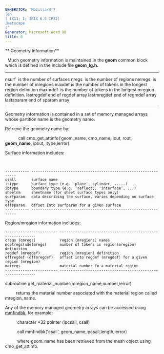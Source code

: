```yaml
---
GENERATOR: 'Mozilla/4.7 
[en
] (X11; I; IRIX 6.5 IP32) 
[Netscape
]'
Generator: Microsoft Word 98
title: 8
---
```


 ** Geometry Information**

  
 Much geometry information is maintained in the **geom** common block
 which is defined in the include file **geom\_lg.h.**
   ------------- ------------------------------------------------------------
   nsurf         is the number of surfaces
   nregs         is the number of regions
   nmregs        is the number of mregions
   maxdef        is the number of tokens in the longest region definition
   maxmdef       is the number of tokens in the longest mregion definition.
   lastregdef    end of regdef array
   lastmregdef   end of regmdef array
   lastsparam    end of sparam array
   ------------- ------------------------------------------------------------

  Geometry information is contained in a set of memory managed arrays
  whose partition name is the geometry name.
 
  Retrieve the geometry name by:

             call cmo\_get\_attinfo('geom\_name, cmo\_name, iout,
  rout, **geom\_name**, ipout, itype,ierror)
 
  Surface information includes:

   
 
    ----------- ---------------------------------------------------------------
    csall       surface name
    istype      surface type (e.g. 'plane', cylinder, .....)
    ibtype      boundary type (e.g. 'reflect;, 'interface', ...)
    sheetnm     sheetname (for sheet surface types only)
    surfparam   data describing the surface, varies depending on surface type
    offsparam   offset into surfparam for a given surface
    ----------- ---------------------------------------------------------------
 
  Region/mregion information includes:
 
    ------------------------ -----------------------------------------------------------
    cregs (cmregs)           region (mregions) names
    ndetregs(ndefmregs)      number of tokens in region(mregion) definition
    regdef (mregdef)         region (mregion) definition
    offregdef (offmregdef)   offset into regdef (mregdef) for a given region (mregion)
    matregs                  material number fo a material region
    ------------------------ -----------------------------------------------------------
 
  subroutine get\_material\_number(mregion\_name,number,ierror)

           returns the material number associated with the material
  region called mregion\_name.
 
  Any of the memory managed geometry arrays can be accessed using
  [mmfindbk,](memmang.md) for example:

            character
*32 pointer (ipcsall, csall)

            call mmfindbk('csall', geom\_name,ipcsall,length,ierror)

            where geom\_name has been retrieved from the mesh object
  using cmo\_get\_attinfo.

 
